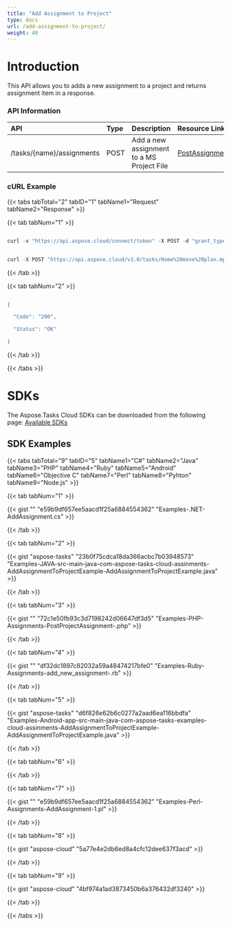 ```yaml
---
title: "Add Assignment to Project"
type: docs
url: /add-assignment-to-project/
weight: 40
---
```


# **Introduction**
This API allows you to adds a new assignment to a project and returns assignment item in a response.
### **API Information**

|**API**|**Type**|**Description**|**Resource Link**|
| :- | :- | :- | :- |
|/tasks/{name}/assignments|POST|Add a new assignment to a MS Project File|[PostAssignment](https://apireference.aspose.cloud/tasks/#/TasksAssignments/PostAssignment)|
### **cURL Example**
{{< tabs tabTotal="2" tabID="1" tabName1="Request" tabName2="Response" >}}

{{< tab tabNum="1" >}}

```java

curl -v "https://api.aspose.cloud/connect/token" -X POST -d "grant_type=client_credentials&client_id=78946fb4-3bd4-4d3e-b309-f9e2ff9ac6f9&client_secret=b125f13bf6b76ed81ee990142d841195" -H "Content-Type: application/x-www-form-urlencoded" -H "Accept: application/json"

```

```java

curl -X POST "https://api.aspose.cloud/v3.0/tasks/Home%20move%20plan.mpp/assignments?taskUid=1&resourceUid=1&units=1.0" -H "accept: application/json" -H "authorization: Bearer eyJhbGciOiJSUzI1NiIsInR5cCI6IkpXVCJ9.eyJuYmYiOjE1NjI5NjgwOTUsImV4cCI6MTU2MzA1NDQ5NSwiaXNzIjoiaHR0cHM6Ly9hcGkuYXNwb3NlLmNsb3VkIiwiYXVkIjpbImh0dHBzOi8vYXBpLmFzcG9zZS5jbG91ZC9yZXNvdXJjZXMiLCJhcGkucGxhdGZvcm0iLCJhcGkucHJvZHVjdHMiXSwiY2xpZW50X2lkIjoiNzg5NDZmYjQtM2JkNC00ZDNlLWIzMDktZjllMmZmOWFjNmY5IiwiY2xpZW50X2lkU3J2SWQiOiIiLCJzY29wZSI6WyJhcGkucGxhdGZvcm0iLCJhcGkucHJvZHVjdHMiXX0.YesjZfTmxKi7TiKAzBPOZj2jkbWZifAzyJe8nULhCpchlPilLYVLZ0ph6OBF-n4JGOeXhyck3zGORn3TP6wT_HjFzzHGmZr9aPZnQqVU4Ypch8MnmgPgdeRZ_L-FVNHq042w5A2zyUUZb9HFk67um7_vAnuTXWxcHaK6_mP2jG4vMAiE5MdxfUAylDQNymBRsiMivxgX5a3i2E2eUSCAs7ghpvdlVxHVcyjFg5GX26V67iD-FFqJDihoG6oyTAAJzTRnvxOb3jmNGo2Sav5VmmgkGeuHzDgdTYLJKGMZwXjIKdwx0Vuz-U5ilfbe-XHoqPha3pE5bD7ByjbfR5hnuw"

```

{{< /tab >}}

{{< tab tabNum="2" >}}

```java

{

  "Code": "200",

  "Status": "OK"

}

```

{{< /tab >}}

{{< /tabs >}}
# **SDKs**
The Aspose.Tasks Cloud SDKs can be downloaded from the following page: [Available SDKs](/available-sdks/)
## **SDK Examples**
{{< tabs tabTotal="9" tabID="5" tabName1="C#" tabName2="Java" tabName3="PHP" tabName4="Ruby" tabName5="Android" tabName6="Objective C" tabName7="Perl" tabName8="Pyhton" tabName9="Node.js" >}}

{{< tab tabNum="1" >}}

{{< gist "" "e59b9df657ee5aacd1f25a6884554362" "Examples-.NET-AddAssignment.cs" >}}

{{< /tab >}}

{{< tab tabNum="2" >}}

{{< gist "aspose-tasks" "23b0f75cdca18da366acbc7b03948573" "Examples-JAVA-src-main-java-com-aspose-tasks-cloud-assinments-AddAssignmentToProjectExample-AddAssignmentToProjectExample.java" >}}

{{< /tab >}}

{{< tab tabNum="3" >}}

{{< gist "" "72c1e50fb93c3d7198242d06647df3d5" "Examples-PHP-Assignments-PostProjectAssignment-.php" >}}

{{< /tab >}}

{{< tab tabNum="4" >}}

{{< gist "" "df32dc1897c82032a59a48474217bfe0" "Examples-Ruby-Assignments-add_new_assignment-.rb" >}}

{{< /tab >}}

{{< tab tabNum="5" >}}

{{< gist "aspose-tasks" "d6f826e62b6c0277a2aad6ea116bbdfa" "Examples-Android-app-src-main-java-com-aspose-tasks-examples-cloud-assinments-AddAssignmentToProjectExample-AddAssignmentToProjectExample.java" >}}

{{< /tab >}}

{{< tab tabNum="6" >}}

{{< /tab >}}

{{< tab tabNum="7" >}}

{{< gist "" "e59b9df657ee5aacd1f25a6884554362" "Examples-Perl-Assignments-AddAssignment-1.pl" >}}

{{< /tab >}}

{{< tab tabNum="8" >}}

{{< gist "aspose-cloud" "5a77e4e2db6ed8a4cfc12dee637f3acd" >}}

{{< /tab >}}

{{< tab tabNum="9" >}}

{{< gist "aspose-cloud" "4bf974a1ad3873450b6a376432df3240" >}}

{{< /tab >}}

{{< /tabs >}}

